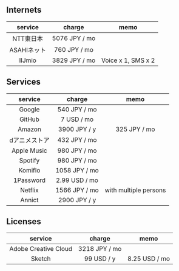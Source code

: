 ## Internets

| service | charge | memo |
|:---:|:---:|:---:|
| NTT東日本 | 5076 JPY / mo |  |
| ASAHIネット | 760 JPY / mo |  |
| IIJmio | 3829 JPY / mo | Voice x 1, SMS x 2 |

## Services

| service | charge | memo |
|:---:|:---:|:---:|
| Google | 540 JPY / mo |  |
| GitHub | 7 USD / mo |  |
| Amazon | 3900 JPY / y | 325 JPY / mo |
| dアニメストア | 432 JPY / mo |  |
| Apple Music | 980 JPY / mo |  |
| Spotify | 980 JPY / mo |  |
| Komiflo | 1058 JPY / mo |  |
| 1Password | 2.99 USD / mo |  |
| Netflix | 1566 JPY / mo | with multiple persons |
| Annict | 2900 JPY / y |  |

## Licenses

| service | charge | memo |
|:---:|:---:|:---:|
| Adobe Creative Cloud | 3218 JPY / mo |  |
| Sketch | 99 USD / y | 8.25 USD / mo |
